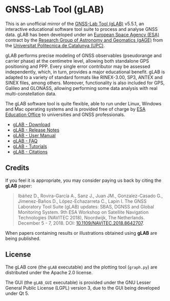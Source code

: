 GNSS-Lab Tool (gLAB)
====================

This is an unofficial mirror of the [GNSS-Lab Tool (gLAB)](https://gage.upc.edu/en/learning-materials/software-tools/glab) v5.5.1, an interactive educational software tool suite to process and analyse GNSS data. gLAB has been developed under an [European Space Agency (ESA)](https://www.esa.int/navigation) contract by the [Research Group of Astronomy and Geomatics (gAGE)](https://gage.upc.edu/) from the [Universitat Politecnica de Catalunya (UPC)](https://www.upc.edu/).

gLAB performs precise modeling of GNSS observables (pseudorange and carrier phase) at the centimetre level, allowing both standalone GPS positioning and PPP. Every single error contributor may be assessed independently, which, in turn, provides a major educational benefit. gLAB is adapted to a variety of standard formats like RINEX-3.00, SP3, ANTEX and SINEX files, among others. Moreover, functionality is also included for GPS, Galileo and GLONASS, allowing performing some data analysis with real multi-constellation data.

The gLAB software tool is quite flexible, able to run under Linux, Windows and Mac operating systems and is provided free of charge by [ESA Education Office](https://www.esa.int/education) to universities and GNSS professionals.

* [gLAB - Download](https://gage.upc.edu/en/learning-materials/software-tools/glab-tool-suite/glab-download)
* [gLAB - Release Notes](https://gage.upc.edu/en/learning-materials/software-tools/glab-tool-suite/glab-release-notes)
* [gLAB - User Manual](gLAB_SUM.pdf)
* [gLAB - FAQ](https://gage.upc.edu/en/learning-materials/software-tools/glab-tool-suite/glab-faq)
* [gLAB - Tutorials](https://gage.upc.edu/en/learning-materials/software-tools/glab-tool-suite/glab-tutorials)
* [gLAB - Citations](https://gage.upc.edu/en/learning-materials/software-tools/glab-tool-suite/glab-citations)

Credits
-------

If you feel it is appropriate, you may consider paying us back by citing the **gLAB** paper:

> Ibáñez D., Rovira-García A., Sanz J., Juan JM., Gonzalez-Casado G., Jimenez-Baños D., López-Echazarreta C., Lapin I. The GNSS Laboratory Tool Suite (gLAB) updates: SBAS, DGNSS and Global Monitoring System. 9th ESA Workshop on Satellite Navigation Technologies (NAVITEC 2018), Noordwijk, The Netherlands. December 5 - 7, 2018. DOI: [10.1109/NAVITEC.2018.8642707](https://doi.org/10.1109/NAVITEC.2018.8642707).

When papers containing results or illustrations obtained using **gLAB** are being published.

License
-------

The gLAB core (the `gLAB` executable) and the plotting tool (`graph.py`) are distributed under the Apache 2.0 license.

The GUI (the `gLAB_GUI` executable) is provided under the GNU Lesser General Public License (LGPL) version 3, due to the GUI being developed under Qt 5.
